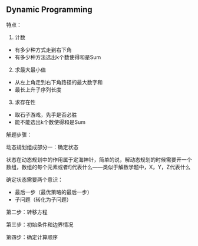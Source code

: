 ## Dynamic Programming

特点：

1. 计数

- 有多少种方式走到右下角
- 有多少种方法选出k个数使得和是Sum

2. 求最大最小值

- 从左上角走到右下角路径的最大数字和
- 最长上升子序列长度

3. 求存在性

- 取石子游戏，先手是否必胜
- 能不能选出k个数使得和是Sum

解题步骤：

动态规划组成部分一：确定状态

状态在动态规划中的作用属于定海神针，简单的说，解动态规划的时候需要开一个数组，数组的每个元素或者f]代表什么——类似于解数学题中，X，Y，Z代表什么

确定状态需要两个意识：

- 最后一步（最优策略的最后一步）
- 子问题（转化为子问题）

第二步：转移方程

第三步：初始条件和边界情况

第四步：确定计算顺序

